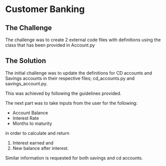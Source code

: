 # Customer Banking

## The Challenge

The challenge was to create 2 external code files with definitions using the class that has been provided in Account.py

## The Solution

The initial challenge was to update the definitions for CD accounts and Savings accounts in their respective files; cd_accounts.py and savings_account.py.

This was achieved by following the guidelines provided.

The next part was to take inputs from the user for the following:
* Account Balance
* Interest Rate
* Months to maturity

in order to calculate and return 
1. Interest earned and
2. New balance after interest.

Similar information is requested for both savings and cd accounts.



